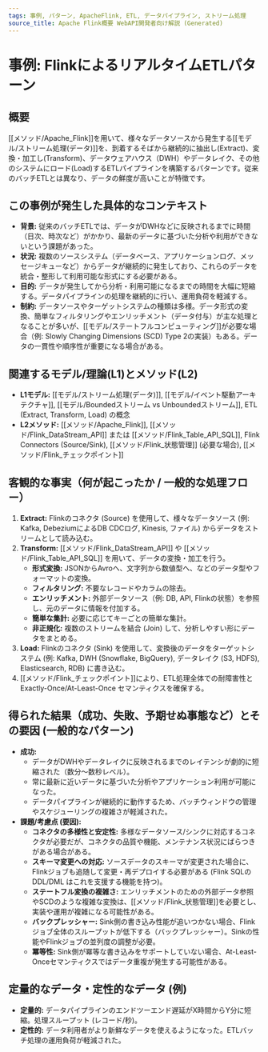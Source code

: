 ```yaml
---
tags: 事例, パターン, ApacheFlink, ETL, データパイプライン, ストリーム処理
source_title: Apache Flink概要 WebAPI開発者向け解説 (Generated)
---
```


# 事例: FlinkによるリアルタイムETLパターン

## 概要
[[メソッド/Apache_Flink]]を用いて、様々なデータソースから発生する[[モデル/ストリーム処理(データ)]]を、到着するそばから継続的に抽出し(Extract)、変換・加工し(Transform)、データウェアハウス（DWH）やデータレイク、その他のシステムにロード(Load)するETLパイプラインを構築するパターンです。従来のバッチETLとは異なり、データの鮮度が高いことが特徴です。

## この事例が発生した具体的なコンテキスト
* **背景:** 従来のバッチETLでは、データがDWHなどに反映されるまでに時間（日次、時次など）がかかり、最新のデータに基づいた分析や利用ができないという課題があった。
* **状況:** 複数のソースシステム（データベース、アプリケーションログ、メッセージキューなど）からデータが継続的に発生しており、これらのデータを統合・整形して利用可能な形式にする必要がある。
* **目的:** データが発生してから分析・利用可能になるまでの時間を大幅に短縮する。データパイプラインの処理を継続的に行い、運用負荷を軽減する。
* **制約:** データソースやターゲットシステムの種類は多様。データ形式の変換、簡単なフィルタリングやエンリッチメント（データ付与）が主な処理となることが多いが、[[モデル/ステートフルコンピューティング]]が必要な場合（例: Slowly Changing Dimensions (SCD) Type 2の実装）もある。データの一貫性や順序性が重要になる場合がある。

## 関連するモデル/理論(L1)とメソッド(L2)
* **L1モデル:** [[モデル/ストリーム処理(データ)]], [[モデル/イベント駆動アーキテクチャ]], [[モデル/Boundedストリーム vs Unboundedストリーム]], ETL (Extract, Transform, Load) の概念
* **L2メソッド:** [[メソッド/Apache_Flink]], [[メソッド/Flink_DataStream_API]] または [[メソッド/Flink_Table_API_SQL]], Flink Connectors (Source/Sink), [[メソッド/Flink_状態管理]] (必要な場合), [[メソッド/Flink_チェックポイント]]

## 客観的な事実（何が起こったか / 一般的な処理フロー）
1.  **Extract:** Flinkのコネクタ (Source) を使用して、様々なデータソース (例: Kafka, DebeziumによるDB CDCログ, Kinesis, ファイル) からデータをストリームとして読み込む。
2.  **Transform:** [[メソッド/Flink_DataStream_API]] や [[メソッド/Flink_Table_API_SQL]] を用いて、データの変換・加工を行う。
    * **形式変換:** JSONからAvroへ、文字列から数値型へ、などのデータ型やフォーマットの変換。
    * **フィルタリング:** 不要なレコードやカラムの除去。
    * **エンリッチメント:** 外部データソース（例: DB, API, Flinkの状態）を参照し、元のデータに情報を付加する。
    * **簡単な集計:** 必要に応じてキーごとの簡単な集計。
    * **非正規化:** 複数のストリームを結合 (Join) して、分析しやすい形にデータをまとめる。
3.  **Load:** Flinkのコネクタ (Sink) を使用して、変換後のデータをターゲットシステム (例: Kafka, DWH (Snowflake, BigQuery), データレイク (S3, HDFS), Elasticsearch, RDB) に書き込む。
4.  [[メソッド/Flink_チェックポイント]]により、ETL処理全体での耐障害性と Exactly-Once/At-Least-Once セマンティクスを確保する。

## 得られた結果（成功、失敗、予期せぬ事態など）とその要因 (一般的なパターン)
* **成功:**
    * データがDWHやデータレイクに反映されるまでのレイテンシが劇的に短縮された（数分〜数秒レベル）。
    * 常に最新に近いデータに基づいた分析やアプリケーション利用が可能になった。
    * データパイプラインが継続的に動作するため、バッチウィンドウの管理やスケジューリングの複雑さが軽減された。
* **課題/考慮点 (要因):**
    * **コネクタの多様性と安定性:** 多様なデータソース/シンクに対応するコネクタが必要だが、コネクタの品質や機能、メンテナンス状況にばらつきがある場合がある。
    * **スキーマ変更への対応:** ソースデータのスキーマが変更された場合に、Flinkジョブも追随して変更・再デプロイする必要がある (Flink SQLの DDL/DML はこれを支援する機能を持つ)。
    * **ステートフル変換の複雑さ:** エンリッチメントのための外部データ参照やSCDのような複雑な変換は、[[メソッド/Flink_状態管理]]を必要とし、実装や運用が複雑になる可能性がある。
    * **バックプレッシャー:** Sink側の書き込み性能が追いつかない場合、Flinkジョブ全体のスループットが低下する（バックプレッシャー）。Sinkの性能やFlinkジョブの並列度の調整が必要。
    * **冪等性:** Sink側が冪等な書き込みをサポートしていない場合、At-Least-Onceセマンティクスではデータ重複が発生する可能性がある。

## 定量的なデータ・定性的なデータ (例)
* **定量的:** データパイプラインのエンドツーエンド遅延がX時間からY分に短縮。処理スループット (レコード/秒)。
* **定性的:** データ利用者がより新鮮なデータを使えるようになった。ETLバッチ処理の運用負荷が軽減された。